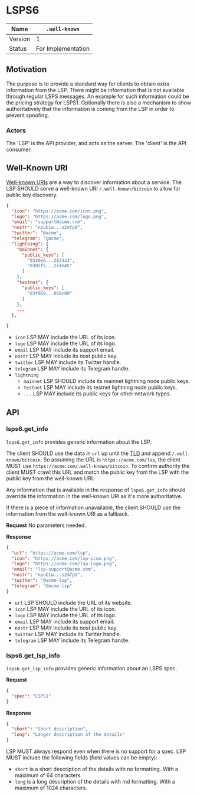 # LSPS6

| Name    | `.well-known`      |
| ------- |--------------------|
| Version | 1                  |
| Status  | For Implementation |

## Motivation

The purpose is to provide a standard way for clients to obtain extra information from the LSP.
There might be information that is not available through regular LSPS messages.
An example for such information could be the pricing strategy for LSPS1.
Optionally there is also a mechanism to show authoritatively that the information
is coming from the LSP in order to prevent spoofing.

### Actors

The 'LSP' is the API provider, and acts as the server.
The 'client' is the API consumer.

## Well-Known URI

[Well-known URIs][] are a way to discover information about a service.
The LSP SHOULD serve a well-known URI `/.well-known/bitcoin` to allow for public key discovery.

```json
{
  "icon": "https://acme.com/icon.png",
  "logo": "https://acme.com/logo.png",
  "email": "support@acme.com",
  "nostr": "npub1w...s2mfp9",
  "twitter": "@acme",
  "telegram": "@acme",
  "lightning": {
    "mainnet": {
      "public_keys": [
        "0326e6...2833a3",
        "0305f5...2e4e45"
      ]
    },
    "testnet": {
      "public_keys": [
        "03f060...869c00"
      ]
    },
    ...
  },

}
```

- `icon` LSP MAY include the URL of its icon.
- `logo` LSP MAY include the URL of its logo.
- `email` LSP MAY include its support email.
- `nostr` LSP MAY include its nost public key.
- `twitter` LSP MAY include its Twitter handle.
- `telegram` LSP MAY include its Telegram handle.
- `lightning`
  - `mainnet` LSP SHOULD include its mainnet lightning node public keys.
  - `testnet` LSP MAY include its testnet lightning node public keys.
  - `...` LSP MAY include its public keys for other network types.

[Well-known URIs]: https://datatracker.ietf.org/doc/html/rfc8615

## API

### lsps6.get_info

`lsps6.get_info` provides generic information about the LSP.

The client SHOULD use the data in `url` up until the [TLD][] and append `/.well-known/bitcoin`.
So assuming the URL is `https://acme.com/lsp`, the client MUST use `https://acme.com/.well-known/bitcoin`.
To confirm authority the client MUST crawl this URL and
match the public key from the LSP with the public key from the well-known URI.

[TLD]: https://en.wikipedia.org/wiki/Top-level_domain

Any information that is available in the response of `lsps6.get_info`
should override the information in the well-known URI as it's more authoritative.

If there is a piece of information unavailable,
the client SHOULD use the information from the well-known URI as a fallback.

**Request** No parameters needed.

**Response**

```JSON
{
  "url": "https://acme.com/lsp",
  "icon": "https://acme.com/lsp-icon.png",
  "logo": "https://acme.com/lsp-logo.png",
  "email": "lsp-support@acme.com",
  "nostr": "npub1w...s2mfp9",
  "twitter": "@acme-lsp",
  "telegram": "@acme-lsp"
}
```

- `url` LSP SHOULD include the URL of its website.
- `icon` LSP MAY include the URL of its icon.
- `logo` LSP MAY include the URL of its logo.
- `email` LSP MAY include its support email.
- `nostr` LSP MAY include its nost public key.
- `twitter` LSP MAY include its Twitter handle.
- `telegram` LSP MAY include its Telegram handle.

### lsps6.get_lsp_info

`lsps6.get_lsp_info` provides generic information about an LSPS spec.

**Request**
```JSON
{
  "spec": "LSPS1"
}
```

**Response**

```JSON
{
  "short": "Short description",
  "long": "Longer description of the details"
}
```

LSP MUST always respond even when there is no support for a spec. LSP MUST include the following fields
(field values can be empty):
- `short` is a short description of the details with no formatting. With a maximum of 64 characters.
- `long` is a long description of the details with md formatting. With a maximum of 1024 characters.

